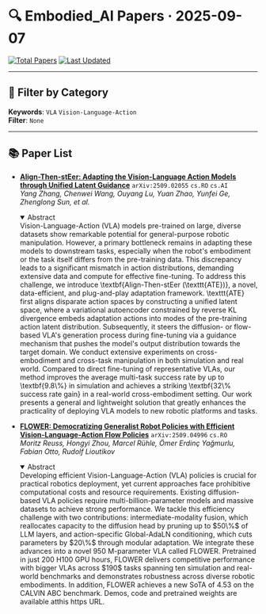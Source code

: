 # 🔍 Embodied_AI Papers · 2025-09-07

[![Total Papers](https://img.shields.io/badge/Papers-2-2688EB)]()
[![Last Updated](https://img.shields.io/badge/dynamic/json?url=https://api.github.com/repos/tavish9/awesome-daily-AI-arxiv/commits/main&query=%24.commit.author.date&label=updated&color=orange)]()

---

## 📌 Filter by Category
**Keywords**: `VLA` `Vision-Language-Action`  
**Filter**: `None`

---

## 📚 Paper List

- **[Align-Then-stEer: Adapting the Vision-Language Action Models through Unified Latent Guidance](https://arxiv.org/abs/2509.02055)**  `arXiv:2509.02055`  `cs.RO` `cs.AI`  
  _Yang Zhang, Chenwei Wang, Ouyang Lu, Yuan Zhao, Yunfei Ge, Zhenglong Sun, et al._
  <details open><summary>Abstract</summary>
  Vision-Language-Action (VLA) models pre-trained on large, diverse datasets show remarkable potential for general-purpose robotic manipulation. However, a primary bottleneck remains in adapting these models to downstream tasks, especially when the robot's embodiment or the task itself differs from the pre-training data. This discrepancy leads to a significant mismatch in action distributions, demanding extensive data and compute for effective fine-tuning. To address this challenge, we introduce \textbf{Align-Then-stEer (\texttt{ATE})}, a novel, data-efficient, and plug-and-play adaptation framework. \texttt{ATE} first aligns disparate action spaces by constructing a unified latent space, where a variational autoencoder constrained by reverse KL divergence embeds adaptation actions into modes of the pre-training action latent distribution. Subsequently, it steers the diffusion- or flow-based VLA's generation process during fine-tuning via a guidance mechanism that pushes the model's output distribution towards the target domain. We conduct extensive experiments on cross-embodiment and cross-task manipulation in both simulation and real world. Compared to direct fine-tuning of representative VLAs, our method improves the average multi-task success rate by up to \textbf{9.8\%} in simulation and achieves a striking \textbf{32\% success rate gain} in a real-world cross-embodiment setting. Our work presents a general and lightweight solution that greatly enhances the practicality of deploying VLA models to new robotic platforms and tasks.
  </details>

- **[FLOWER: Democratizing Generalist Robot Policies with Efficient Vision-Language-Action Flow Policies](https://arxiv.org/abs/2509.04996)**  `arXiv:2509.04996`  `cs.RO`  
  _Moritz Reuss, Hongyi Zhou, Marcel Rühle, Ömer Erdinç Yağmurlu, Fabian Otto, Rudolf Lioutikov_
  <details open><summary>Abstract</summary>
  Developing efficient Vision-Language-Action (VLA) policies is crucial for practical robotics deployment, yet current approaches face prohibitive computational costs and resource requirements. Existing diffusion-based VLA policies require multi-billion-parameter models and massive datasets to achieve strong performance. We tackle this efficiency challenge with two contributions: intermediate-modality fusion, which reallocates capacity to the diffusion head by pruning up to $50\%$ of LLM layers, and action-specific Global-AdaLN conditioning, which cuts parameters by $20\%$ through modular adaptation. We integrate these advances into a novel 950 M-parameter VLA called FLOWER. Pretrained in just 200 H100 GPU hours, FLOWER delivers competitive performance with bigger VLAs across $190$ tasks spanning ten simulation and real-world benchmarks and demonstrates robustness across diverse robotic embodiments. In addition, FLOWER achieves a new SoTA of 4.53 on the CALVIN ABC benchmark. Demos, code and pretrained weights are available atthis https URL.
  </details>
